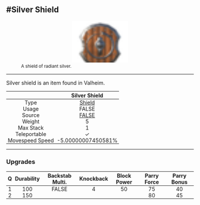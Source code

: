 <meta property="og:title" content="Silver Shield - MoreValheim" /><meta property="og:type" content="website" /><meta property="og:image" content="/assets/silver_shield.png" /><meta property="og:description" content="Silver Shield is an item found in Valheim." /><meta name="theme-color" content="#546D78"><meta name="twitter:card" content="summary_large_image">
#Silver Shield
-------------
<style>img {width:20px;}.tb {width:150px;display: block;margin-left: auto;margin-right: auto;}</style>

<style>.md-typeset table:not([class]) th:not([align]) {min-width:unset!important;}</style>
<style>td{padding:0em 0.3em!important;text-align:center!important;border-left:.05rem solid var(--md-default-fg-color--lightest)}</style>

<style>th{padding:0.1em 0.3em!important;text-align:center!important;font-weight:bold}</style>

<style>pre{text-align:right!important}</style>
<style>table tr td:first-child {border-left: 0;};</style>

<figure><img src="/assets/silver_shield.png" class="tb" /><figcaption><small>A shield of radiant silver.</small></figcaption></figure>

-------------

Silver shield is an item found in Valheim.

|        | Silver Shield              |
| ----------- | ------------------------------------ |
| Type | [Shield](../../types/shield)
| Usage | FALSE<br>
| Source | [FALSE](../../items/false)
| Weight | 5 |
| Max Stack | 1 |
| Teleportable | ✓
| Movespeed Speed | -5.00000007450581%


-------------

### Upgrades
| Q | Durability | Backstab Multi. | Knockback | Block Power | Parry Force | Parry Bonus
| - | - | - | - | - | - | - 
1 | 100 | FALSE | 4 | 50 | 75 | 40 | 1.5 | 
 | 2 | 150 |  |  |  | 80 | 45 |  | 
